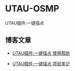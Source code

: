 # UTAU-OSMP

UTAU插件:一键描点

## 博客文章

- [UTAU插件:一键描点 使用帮助](https://blog.fsky7.com/archives/21/)

- [UTAU插件:一键描点 项目笔记](https://blog.fsky7.com/archives/13/)
